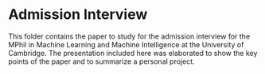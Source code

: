 # Admission Interview
This folder contains the paper to study for the admission interview for the MPhil in Machine Learning and Machine Intelligence at the University of Cambridge. The presentation included here was elaborated to show the key points of the paper and to summarize a personal project.